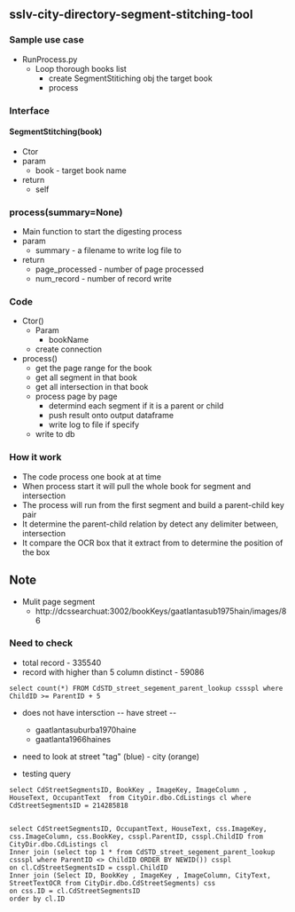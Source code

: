 ## sslv-city-directory-segment-stitching-tool

### Sample use case
- RunProcess.py
  - Loop thorough books list
    - create SegmentStitiching obj the target book
    - process

### Interface
#### SegmentStitching(book)
- Ctor
- param 
  - book - target book name
- return 
  - self

### process(summary=None)
- Main function to start the digesting process
- param
  - summary - a filename to write log file to
- return
  - page_processed - number of page processed
  - num_record - number of record write

### Code 
- Ctor()
  - Param
    - bookName
  - create connection
- process()
  - get the page range for the book
  - get all segment in that book
  - get all intersection in that book
  - process page by page 
    - determind each segment if it is a parent or child
    - push result onto output dataframe
    - write log to file if specify
  - write to db

### How it work
- The code process one book at at time
- When process start it will pull the whole book for segment and intersection
- The process will run from the first segment and build a parent-child key pair
- It determine the parent-child relation by detect any delimiter between, intersection
- It compare the OCR box that it extract from to determine the position of the box


## Note
- Mulit page segment
  - http://dcssearchuat:3002/bookKeys/gaatlantasub1975hain/images/86

### Need to check
- total record - 335540
- record with higher than 5 column distinct - 59086
```
select count(*) FROM CdSTD_street_segement_parent_lookup cssspl where ChildID >= ParentID + 5
```

- does not have intersction -- have street -- 
  - gaatlantasuburba1970haine
  - gaatlanta1966haines

- need to look at street "tag" (blue) - city (orange)
- testing query 
```
select CdStreetSegmentsID, BookKey , ImageKey, ImageColumn , HouseText, OccupantText  from CityDir.dbo.CdListings cl where CdStreetSegmentsID = 214285818


select CdStreetSegmentsID, OccupantText, HouseText, css.ImageKey, css.ImageColumn, css.BookKey, csspl.ParentID, csspl.ChildID from CityDir.dbo.CdListings cl  
Inner join (select top 1 * from CdSTD_street_segement_parent_lookup cssspl where ParentID <> ChildID ORDER BY NEWID()) csspl
on cl.CdStreetSegmentsID = csspl.ChildID 
Inner join (Select ID, BookKey , ImageKey , ImageColumn, CityText, StreetTextOCR from CityDir.dbo.CdStreetSegments) css
on css.ID = cl.CdStreetSegmentsID 
order by cl.ID
```